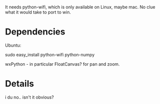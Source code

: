 It needs python-wifi, which is only available on Linux, maybe mac.  No clue what it would take to port to win.

# Dependencies #

Ubuntu:

sudo easy\_install python-wifi python-numpy

wxPython - in particular FloatCanvas? for pan and zoom.

# Details #

i du no.. isn't it obvious?